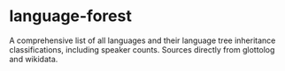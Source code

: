 # language-forest
A comprehensive list of all languages and their language tree inheritance classifications, including speaker counts. Sources directly from glottolog and wikidata.
